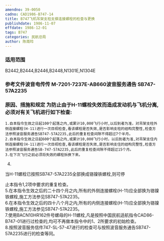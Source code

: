 ```yaml
---
amendno: 39-0050  
cadno: CAD1986-B747-14  
title: B747飞机吊架支柱支撑连接螺栓的检查与更换  
publishdate: 1986-11-07  
effdate: 1986-12-01  
tags: B747  
categories: 民航总局  
author: 陈南玲  
---
```

  
### 适用范围  
B2442,B2444,B2446,B2448,N1301E,N1304E  
  
<!--more-->  
### 参考文件波音电传传 M-7201-7237E-AB660波音服务通告 SB747-57A2235  
  
### 原因、措施和规定     为防止由于H-11螺栓失效而造成发动机与飞机分离,必须对有关飞机进行如下检查:  
    1.自本指令生效之日起100个起落之内,或累计10,000飞行小时,以后到者为准，对吊架支柱外侧连接螺栓(H-11)进行一次目视检查,看该螺栓是否失效,是否影响支柱的结构完整性,检查方法参照波音服务通告SB747-57A2235,此后的重复检查间隙不得超过7个半月。  
    2.自本指令生效之日起600个起落之内,或累计10,000飞行小时，以后到者为准,对吊架支住内侧连接螺栓(H-11)进行一次目视检查,看该螺栓是否失效,是否影响支住的结构完整性,检查方法参照波音服务通告SB-747-57A2235,此后的重复检查间隙不得超过15个月。  
    3.在下次飞行之前必须将失效的螺栓拆换下来。  
4.  
当H-11螺栓已按照SB747-57A2235全部换成铬镍铁螺栓,则可停  
  
  
止本指令1,2项中要求的重复检查。  
    5.在本指令生效之后的二十四个月之内,所有的外侧连接螺栓(H-11)应全部换为铬镍铁螺栓,施工方法参见SB747-57A2235。  
    6.在本指令生效之后的四十八个月之内,所有的内侧连接螺栓(H-11)应全部换为铬镍铁螺栓,施工方法参见SB747-57A2235。  
    7.使用BACN10HR162件号螺母的H-11螺栓,凡是按照中国民航适航指令CAD86-B747-01进行过检查的,均可不再做本指令中的1、2所要求的初始检查。  
    8.按照波音服务信件747-SL-57-47进行的检查可与按照波音服务通告SB747-57A2235进行的检查等同。  
  
